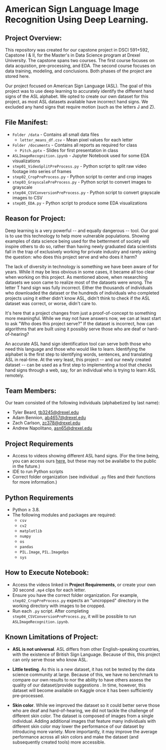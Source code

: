 # American Sign Language Image Recognition Using Deep Learning.


## Project Overview:
This repository was created for our capstone project in DSCI 591+592, Capstone I & II, for the Master's in Data Science program at Drexel University.  The capstone spans two courses.  The first course focuses on data acquistion, pre-processing, and EDA.  The second course focuses on data training, modeling, and conclusions.  Both phases of the project are stored here.

Our project focused on American Sign Language (ASL).  The goal of this project was to use deep learning to accurately identify the different hand signs of the ASL alphabet.  We opted to create our own dataset for this project, as most ASL datasets available have incorrect hand signs.  We excluded any hand signs that require motion (such as the letters J and Z).  


## File Manifest: 
- `Folder /data` - Contains all small data files
  - `letter_means_df.csv` - Mean pixel values for each letter
- `Folder /documents` - Contains all reports as required for class
  - `Pitch.pptx` - Slides for first presentation in class
- `ASLImageRecognition.ipynb` - Jupyter Notebook used for some EDA visualizations
- `step01_VideoSplitPreProcess.py` - Python script to split raw video footage into series of frames
- `step02_CropPreProcess.py` - Python script to center and crop images 
- `step03_GrayscalePreProcess.py` - Python script to convert images to grayscale
- `step04_CSVConversionPreProcess.py` - Python script to convert grayscale images to CSV
- `step05_EDA.py` - Python script to produce some EDA visualizations


## Reason for Project:
Deep learning is a very powerful -- and equally dangerous -- tool.  Our goal is to use this technology to help more vulnerable populations.  Showing examples of data science being used for the betterment of society will inspire others to do so, rather than having newly graduated data scientists fall in the trap of exclusively working for private industry and rarely asking the question: who does this project serve and who does it harm?

The lack of diversity in technology is something we have been aware of for years.  While it may be less obvious in some cases, it became all too clear when working on this project.  As mentioned above, when researching datasets we soon came to realize most of the datasets were wrong.  The letter T hand sign was fully incorrect.  Either the thousands of individuals who downloaded the dataset or the hundreds of individuals who completed projects using it either didn't know ASL, didn't think to check if the ASL dataset was correct, or worse, didn't care to.  

It's here that a project changes from just a proof-of-concept to something more meaningful.  While we may not have answers now, we can at least start to ask "Who does this project serve?"  If the dataset is incorrect, how can algorithms that are built using it possibly serve those who are deaf or hard-of-hearing?  

An accurate ASL hand sign identification tool can serve both those who need this language and those who would like to learn.  Identifying the alphabet is the first step to identifying words, sentences, and translating ASL in real-time.  At the very least, this project -- and our newly created dataset -- can be used as a first step to implementing a tool that checks hand signs through a web, say, for an individual who is trying to learn ASL remotely.


## Team Members:

Our team consisted of the following individuals (alphabetized by last name): 

- Tyler Beard, tb3245@drexel.edu
- Adam Bennion, ab4657@drexel.edu
- Zach Carlson, zc378@drexel.edu
- Andrew Napolitano, asn65@drexel.edu



## Project Requirements
- Access to videos showing different ASL hand signs.  (For the time being, you can access ours [here](https://drive.google.com/drive/folders/1JfsDvx-Aq5ppHAef4y6wsKiAlfmYYm6V?usp=sharing), but these may not be availalbe to the public in the future.)
- IDE to run Python scripts
- Correct folder organization (see individual `.py` files and their functions for more information.)


## Python Requirements
- Python ≥ 3.8.
- The following modules and packages are required:
  - `csv`
  - `cv2`
  - `matplotlib`
  - `numpy`
  - `os`
  - `pandas`
  - `PIL.Image`, `PIL.ImageOps`
  - `sys`


## How to Execute Notebook: 

- Access the videos linked in **Project Requirements**, or create your own 30 second `.mp4` clips for each letter.  
- Ensure you have the correct folder organization.  For example, `step02_CropPreProcess.py` expects an "uncropped" directory in the working directory with images to be cropped.  
- Run each `.py` script.  After completing `step04_CSVConversionPreProcess.py`, it will be possible to run `ASLImageRecognition.ipynb`.

## Known Limitations of Project:
- **ASL is not universal**.  ASL differs from other English-speaking countries, with the existence of British Sign Language.  Because of this, this project can only serve those who know ASL.

- **Little testing**.  As this is a new dataset, it has not be tested by the data science community at large.  Because of this, we have no benchmark to compare our own results to nor the ability to have others assess the quality of our dataset/provide suggestions .  In time, however, this dataset will become available on Kaggle once it has been sufficiently pre-processed.

- **Skin color**.  While we improved the dataset so it could better serve those who are deaf and hard-of-hearing, we did not tackle the challenge of different skin color.  The dataset is composed of images from a single individual.  Adding additional images that feature many individuals with different skin color may lower the performance of our dataset by introducing more variety.  More importantly, it may improve the average performance across all skin colors and make the dataset (and subsequently created tools) more accessible.
